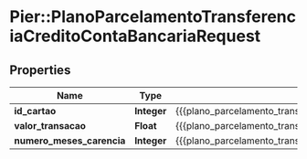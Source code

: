 # Pier::PlanoParcelamentoTransferenciaCreditoContaBancariaRequest

## Properties
Name | Type | Description | Notes
------------ | ------------- | ------------- | -------------
**id_cartao** | **Integer** | {{{plano_parcelamento_transferencia_credito_conta_bancaria_request_id_cartao_value}}} | 
**valor_transacao** | **Float** | {{{plano_parcelamento_transferencia_credito_conta_bancaria_request_valor_transacao_value}}} | 
**numero_meses_carencia** | **Integer** | {{{plano_parcelamento_transferencia_credito_conta_bancaria_request_numero_meses_carencia_value}}} | 


